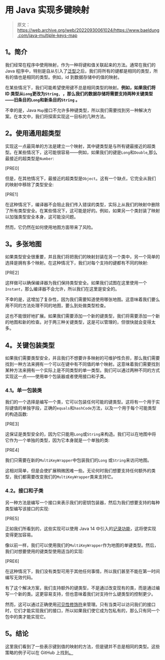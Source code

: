 # 用 Java 实现多键映射

> 原文：<https://web.archive.org/web/20220930061024/https://www.baeldung.com/java-multiple-keys-map>

## **1。简介**

我们经常在程序中使用映射，作为一种将键和值关联起来的方法。通常在我们的 Java 程序中，特别是自从引入了[泛型](/web/20220915150108/https://www.baeldung.com/java-generics)之后，我们将所有的键都是相同的类型，所有的值也是相同的类型。例如，id 到数据存储中的值的映射。

在某些情况下，我们可能希望使用键不总是相同类型的映射。**例如，如果我们将 ID 类型从`Long`更改为`String, `，那么我们的数据存储将需要支持两种关键类型——旧条目的`Long`和新条目的`String` 。**

不幸的是，Java `Map`接口不允许多种键类型，所以我们需要找到另一种解决方案。在本文中，我们将探索实现这一目标的几种方法。

## **2。使用通用超类型**

实现这一点最简单的方法是建立一个映射，其中键类型是与所有键最接近的超类型。在某些情况下，这可能很容易——例如，如果我们的键是`Long`和`Double`,那么最接近的超类型是`Number`:

[PRE0]

但是，在其他情况下，最接近的超类型是`Object`。这有一个缺点，它完全从我们的映射中移除了类型安全:

[PRE1]

在这种情况下，编译器不会阻止我们传入错误的类型，实际上从我们的映射中删除了所有类型安全。在某些情况下，这可能是好的。例如，如果另一个类封装了映射以加强类型安全本身，这可能没问题。

然而，它仍然在如何使用地图方面带来了风险。

## **3。多张地图**

如果类型安全很重要，并且我们将把我们的映射封装在另一个类中，另一个简单的选择是拥有多个映射。在这种情况下，我们对每个支持的键都有不同的映射:

[PRE2]

这样做可以确保编译器为我们保持类型安全。如果我们试图在这里使用一个 `Instant`，那么编译器不会允许，所以我们在这里是安全的。

不幸的是，这增加了复杂性，因为我们需要知道使用哪张地图。这意味着我们要么用不同的方法处理不同的地图，要么到处做类型检查。

这也不能很好地扩展。如果我们需要添加一个新的键类型，我们将需要添加一个新的地图和新的检查。对于两三种关键类型，这是可以管理的，但很快就会变得太多。

## **4。关键包装类型**

如果我们需要类型安全，并且我们不想要许多映射的可维护性负担，那么我们需要找到一种方法来拥有一个可以在键中有不同值的单个映射。这意味着我们需要找到某种方法来拥有一个实际上是不同类型的单一类型。我们可以通过两种不同的方式实现这一点——使用单个包装器或者使用接口和子类。

### **4.1。单一包装类**

我们的一个选择是编写一个类，它可以包装任何可能的键类型。这将有一个用于实际键值的单独字段，正确的`equals`和`hashCode`方法，以及一个用于每个可能类型的构造函数:

[PRE3]

这保证是类型安全的，因为它只能用`Long`或`String`来构造。我们可以在地图中将它作为一个单独的类型，因为它本身就是一个单独的类:

[PRE4]

我们只需要在新的`MultiKeyWrapper`中包装我们的`Long` 或`String`来访问地图。

这相对简单，但是会使扩展稍微困难一些。无论何时我们想要支持任何额外的类型，我们都需要改变我们的`MultiKeyWrapper`类来支持它。

### **4.2。接口和子类**

另一种方法是编写一个接口来表示我们的密钥包装器，然后为我们想要支持的每种类型编写该接口的实现:

[PRE5]

正如我们所看到的，这些实现可以使用 Java 14 中引入的[记录功能](/web/20220915150108/https://www.baeldung.com/java-record-keyword)，这将使实现变得更加容易。

像以前一样，我们可以使用我们的`MultiKeyWrapper`作为地图的单键类型。然后，我们对想要使用的键类型使用适当的实现:

[PRE6]

在这种情况下，我们没有类型可用于其他任何事情，所以我们甚至不能在第一时间编写无效代码。

有了这个解决方案，我们支持额外的键类型，不是通过改变现有的类，而是通过编写一个新的类。这更容易支持，但也意味着我们对支持什么键类型的控制更少。

然而，这可以通过正确使用[可见性修饰符](/web/20220915150108/https://www.baeldung.com/java-access-modifiers)来管理。只有当类可以访问我们的接口时，它们才能实现我们的接口，所以如果我们使它成为包私有的，那么只有同一个包中的类才能实现它。

## **5。结论**

这里我们看到了一些表示键到值的映射的方法，但是键并不总是相同的类型。这些策略的例子可以在 GitHub 上找到[。](https://web.archive.org/web/20220915150108/https://github.com/eugenp/tutorials/tree/master/core-java-modules/core-java-collections-maps-5)